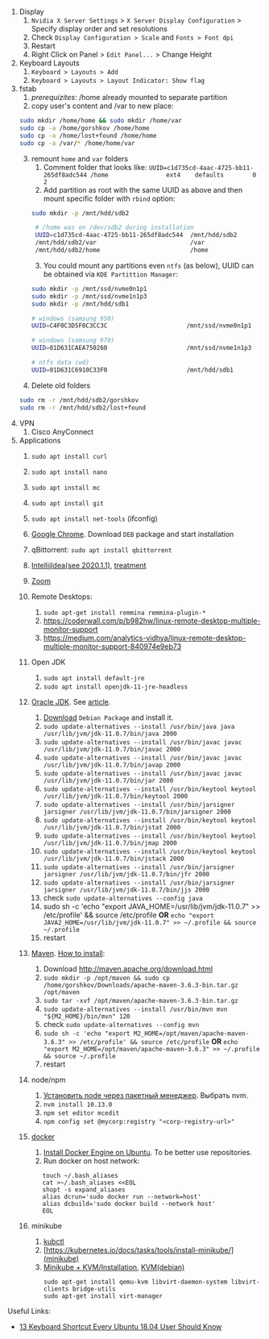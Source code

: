 1. Display
   1. `Nvidia X Server Settings` > `X Server Display Configuration` > Specify display order and set resolutions
   1. Check `Display Configuration > Scale` and `Fonts > Font dpi`
   1. Restart
   1. Right Click on Panel > `Edit Panel...` > Change Height
1. Keyboard Layouts
   1. `Keyboard > Layouts > Add`
   2. `Keyboard > Layouts > Layout Indicator: Show flag`
1. fstab
   1. *prerequizites*: /home already mounted to separate partition
   2. copy user's content and /var to new place:
   ```bash
   sudo mkdir /home/home && sudo mkdir /home/var
   sudo cp -a /home/gorshkov /home/home
   sudo cp -a /home/lost+found /home/home
   sudo cp -a /var/* /home/home/var
   ```
   3. remount `home` and `var` folders
      1. Comment folder that looks like: `UUID=c1d735cd-4aac-4725-bb11-265df8adc544 /home                ext4    defaults        0       2`
      2. Add partition as root with the same UUID as above and then mount specific folder with `rbind` option:
      ```bash
      sudo mkdir -p /mnt/hdd/sdb2
      ```
      ```bash
       # /home was on /dev/sdb2 during installation
       UUID=c1d735cd-4aac-4725-bb11-265df8adc544  /mnt/hdd/sdb2        ext4    defaults        0       2
       /mnt/hdd/sdb2/var                          /var                 none    rbind           0       0
       /mnt/hdd/sdb2/home                         /home                none    rbind           0       0
      ```
      3. You could mount any partitions even `ntfs` (as below), UUID can be obtained via `KDE Partittion Manager`:
      ```bash
      sudo mkdir -p /mnt/ssd/nvme0n1p1
      sudo mkdir -p /mnt/ssd/nvme1n1p3
      sudo mkdir -p /mnt/hdd/sdb1
      ```
      ```bash
      # windows (samsung 950)
      UUID=C4F0C3D5F0C3CC3C                      /mnt/ssd/nvme0n1p1   ntfs    ro              0       2

      # windows (samsung 970)
      UUID=01D631CAEA750260                      /mnt/ssd/nvme1n1p3   ntfs    ro              0       2

      # ntfs data (wd)
      UUID=01D631C6910C33F0                      /mnt/hdd/sdb1        ntfs    defaults        0       2
      ```
   4. Delete old folders 
   ```bash
   sudo rm -r /mnt/hdd/sdb2/gorshkov
   sudo rm -r /mnt/hdd/sdb2/lost+found
   ```
1. VPN 
   1. Cisco AnyConnect 
1. Applications   
   1. `sudo apt install curl`
   1. `sudo apt install nano`
   1. `sudo apt install mc`
   1. `sudo apt install git`
   1. `sudo apt install net-tools` (ifconfig)
   1. [Google Chrome](https://www.google.com/intl/ru_ru/chrome/). Download `DEB` package and start installation
   1. qBittorrent: `sudo apt install qbittorrent`
   1. [IntellijIdea(see 2020.1.1)](https://www.jetbrains.com/ru-ru/idea/download/#section=linux), [treatment](https://rutracker.org/forum/viewtopic.php?t=5883972)
   1. [Zoom](https://zoom.us/download)
   1. Remote Desktops:
      1. `sudo apt-get install remmina remmina-plugin-*`
      1. https://coderwall.com/p/b982hw/linux-remote-desktop-multiple-monitor-support
      1. https://medium.com/analytics-vidhya/linux-remote-desktop-multiple-monitor-support-840974e9eb73
   1. Open JDK
      1. `sudo apt install default-jre`
      1. `sudo apt install openjdk-11-jre-headless`
   1. [Oracle JDK](https://www.oracle.com/java). See [article](https://www.digitalocean.com/community/tutorials/how-to-install-java-with-apt-on-ubuntu-20-04-ru).
      1. [Download](https://www.oracle.com/java/technologies/javase-downloads.html) `Debian Package` and install it.
      2. `sudo update-alternatives --install /usr/bin/java java /usr/lib/jvm/jdk-11.0.7/bin/java 2000`
      3. `sudo update-alternatives --install /usr/bin/javac javac /usr/lib/jvm/jdk-11.0.7/bin/javac 2000`
      4. `sudo update-alternatives --install /usr/bin/javac javac /usr/lib/jvm/jdk-11.0.7/bin/javap 2000`
      5. `sudo update-alternatives --install /usr/bin/javac javac /usr/lib/jvm/jdk-11.0.7/bin/jar 2000`
      6. `sudo update-alternatives --install /usr/bin/keytool keytool /usr/lib/jvm/jdk-11.0.7/bin/keytool 2000`
      7. `sudo update-alternatives --install /usr/bin/jarsigner jarsigner /usr/lib/jvm/jdk-11.0.7/bin/jarsigner 2000`      
      8. `sudo update-alternatives --install /usr/bin/keytool keytool /usr/lib/jvm/jdk-11.0.7/bin/jstat 2000`
      9. `sudo update-alternatives --install /usr/bin/keytool keytool /usr/lib/jvm/jdk-11.0.7/bin/jmap 2000`
      10. `sudo update-alternatives --install /usr/bin/keytool keytool /usr/lib/jvm/jdk-11.0.7/bin/jstack 2000`
      11. `sudo update-alternatives --install /usr/bin/jarsigner jarsigner /usr/lib/jvm/jdk-11.0.7/bin/jfr 2000`      
      12. `sudo update-alternatives --install /usr/bin/jarsigner jarsigner /usr/lib/jvm/jdk-11.0.7/bin/jjs 2000`      
      13. check `sudo update-alternatives --config java`      
      14. sudo sh -c 'echo "export JAVA_HOME=/usr/lib/jvm/jdk-11.0.7" >> /etc/profile' && source /etc/profile 
          **OR**
          `echo "export JAVA2_HOME=/usr/lib/jvm/jdk-11.0.7" >> ~/.profile && source ~/.profile`
      16. restart    
      
   1. [Maven](http://maven.apache.org). [How to install](https://www.apache-maven.ru/install.html): 
      1. Download http://maven.apache.org/download.html
      2. `sudo mkdir -p /opt/maven && sudo cp /home/gorshkov/Downloads/apache-maven-3.6.3-bin.tar.gz /opt/maven`
      3. `sudo tar -xvf /opt/maven/apache-maven-3.6.3-bin.tar.gz`
      4. `sudo update-alternatives --install /usr/bin/mvn mvn "${M2_HOME}/bin/mvn" 120`
      5. check `sudo update-alternatives --config mvn`
      6. `sudo sh -c 'echo "export M2_HOME=/opt/maven/apache-maven-3.6.3" >> /etc/profile' && source /etc/profile`
         **OR**
         `echo "export M2_HOME=/opt/maven/apache-maven-3.6.3" >> ~/.profile && source ~/.profile`
      7. restart
   1. node/npm
      1. [Установить node через пакетный менеджер](https://nodejs.org/ru/download/package-manager/). Выбрать nvm.
      2. `nvm install 10.13.0`
      3. `npm set editor mcedit`
      3. `npm config set @mycorp:registry "<corp-registry-url>"`
   1. [docker](https://docker.com)
      1. [Install Docker Engine on Ubuntu](https://docs.docker.com/engine/install/ubuntu/). To be better use repositories.
      2. Run docker on host network:
      ```
         touch ~/.bash_aliases
         cat >~/.bash_aliases <<EOL
         shopt -s expand_aliases
         alias dcrun='sudo docker run --network=host'
         alias dcbuild='sudo docker build --network host'
         EOL
      ```
   1. minikube
      1. [kubctl](https://kubernetes.io/docs/tasks/tools/install-kubectl/)
      1. [https://kubernetes.io/docs/tasks/tools/install-minikube/](minikube)
      1. [Minikube + KVM/Installation](https://minikube.sigs.k8s.io/docs/drivers/kvm2/), [KVM(debian)](https://wiki.debian.org/KVM#Installation)
         ```
         sudo apt-get install qemu-kvm libvirt-daemon-system libvirt-clients bridge-utils
         sudo apt-get install virt-manager
         ```
      
   
Useful Links:
* [13 Keyboard Shortcut Every Ubuntu 18.04 User Should Know](https://itsfoss.com/ubuntu-shortcuts/)
